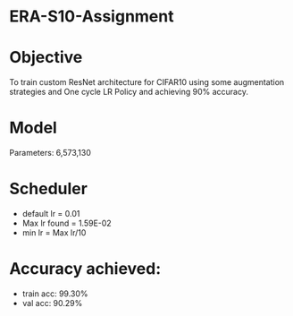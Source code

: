 # ERA-S10-Assignment

# Objective
To train custom ResNet architecture for CIFAR10 using some augmentation strategies and One cycle LR Policy and achieving 90% accuracy.

# Model
Parameters: 6,573,130

# Scheduler
- default lr = 0.01
- Max lr found = 1.59E-02
- min lr = Max lr/10

# Accuracy achieved:
- train acc: 99.30%
- val acc: 90.29%
